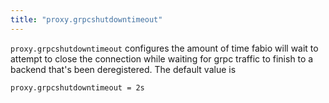 ```yaml
---
title: "proxy.grpcshutdowntimeout"
---
```


`proxy.grpcshutdowntimeout` configures the amount of time fabio will wait to attempt
to close the connection while waiting for grpc traffic to finish to a backend that's been
deregistered.  The default value is

    proxy.grpcshutdowntimeout = 2s
